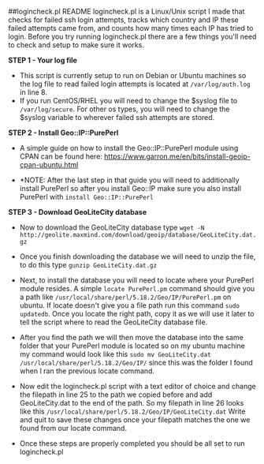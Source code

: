 ##logincheck.pl README
logincheck.pl is a Linux/Unix script I made that checks for failed ssh login attempts, tracks which country and IP these failed attempts came from, and counts how many times each IP has tried to login. Before you try running logincheck.pl there are a few things you'll need to check and setup to make sure it works. 

<b>STEP 1 - Your log file</b><br>
- This script is currently setup to run on Debian or Ubuntu machines so the log file to read failed login attempts is located at `/var/log/auth.log` in line 8. 
- If you run CentOS/RHEL you will need to change the $syslog file to `/var/log/secure`. For other os types, you will need to change the $syslog variable to wherever failed ssh attempts are stored.


<b>STEP 2 - Install Geo::IP::PurePerl</b><br>
- A simple guide on how to install the Geo::IP::PurePerl module using CPAN can be found here: https://www.garron.me/en/bits/install-geoip-cpan-ubuntu.html

* *NOTE: After the last step in that guide you will need to additionally install PurePerl so after you install Geo::IP make sure you also install PurePerl with `install Geo::IP::PurePerl` 


<b>STEP 3 - Download GeoLiteCity database</b><br>
- Now to download the GeoLiteCity database type `wget -N http://geolite.maxmind.com/download/geoip/database/GeoLiteCity.dat.gz`

- Once you finish downloading the database we will need to unzip the file, to do this type `gunzip GeoLiteCity.dat.gz`

- Next, to install the database you will need to locate where your PurePerl module resides. A simple `locate PurePerl.pm` command should give you a path like `/usr/local/share/perl/5.18.2/Geo/IP/PurePerl.pm`
on ubuntu. If locate doesn't give you a file path run this command `sudo updatedb`. Once you locate the right path, copy it as we will use it later to tell the script where to read the GeoLiteCity database file.

- After you find the path we will then move the database into the same folder that your PurePerl module is located so on my ubuntu machine my command would look like this `sudo mv GeoLiteCity.dat /usr/local/share/perl/5.18.2/Geo/IP/` since this was the folder I found when I ran the previous locate command.

- Now edit the logincheck.pl script with a text editor of choice and change the filepath in line 25 to the path we copied before and add GeoLiteCity.dat to the end of the path. So my filepath in line 26 looks like this `/usr/local/share/perl/5.18.2/Geo/IP/GeoLiteCity.dat` Write and quit to save these changes once your filepath matches the one we found from our locate command.

- Once these steps are properly completed you should be all set to run logincheck.pl
